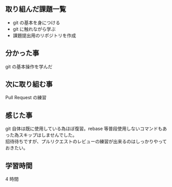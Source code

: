 ## 取り組んだ課題一覧

- git の基本を身につける
- git に触れながら学ぶ
- 課題提出用のリポジトリを作成

## 分かった事

git の基本操作を学んだ

## 次に取り組む事

Pull Request の練習

## 感じた事

git 自体は既に使用している為ほぼ復習。rebase 等普段使用しないコマンドもあった為スキップはしませんでした。  
招待待ちですが、プルリクエストのレビューの練習が出来るのはしっかりやっておきたい。

## 学習時間

4 時間
